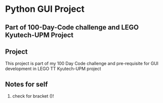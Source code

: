 
# Python GUI Project
## Part of 100-Day-Code challenge and LEGO Kyutech-UPM Project

## Project
This project is part of my 100 Day Code challenge and pre-requisite for GUI development in LEGO TT Kyutech-UPM project

## Notes for self
1. check for bracket ()!